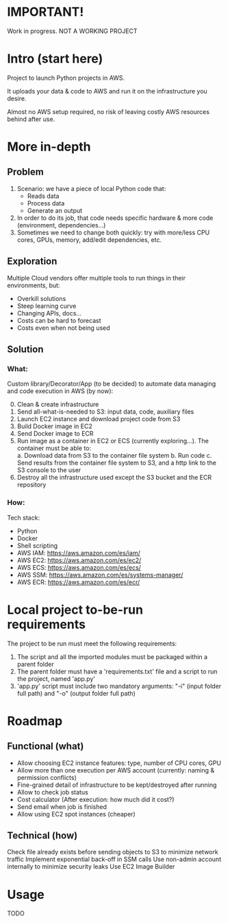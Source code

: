 # **IMPORTANT!**

Work in progress. NOT A WORKING PROJECT



# Intro (start here)

Project to launch Python projects in AWS.

It uploads your data & code to AWS and run it on the infrastructure you desire.

Almost no AWS setup required, no risk of leaving costly AWS resources behind after use.


# More in-depth

## Problem

1. Scenario: we have a piece of local Python code that: 
	- Reads data
	- Process data 
	- Generate an output
2. In order to do its job, that code needs specific hardware & more code (environment, dependencies...)
3. Sometimes we need to change both quickly: try with more/less CPU cores, GPUs, memory, add/edit dependencies, etc.


## Exploration

Multiple Cloud vendors offer multiple tools to run things in their environments, but:

- Overkill solutions 
- Steep learning curve
- Changing APIs, docs...
- Costs can be hard to forecast
- Costs even when not being used

## Solution

### **What**:

Custom library/Decorator/App (to be decided) to automate data managing and code execution in AWS (by now):

0. Clean & create infrastructure
1. Send all-what-is-needed to S3: input data, code, auxiliary files 
2. Launch EC2 instance and download project code from S3
3. Build Docker image in EC2
4. Send Docker image to ECR
5. Run image as a container in EC2 or ECS (currently exploring...). The container must be able to:              
	a. Download data from S3 to the container file system
	b. Run code
	c. Send results from the container file system to S3, and a http link to the S3 console to the user
6. Destroy all the infrastructure used except the S3 bucket and the ECR repository


### **How**:

Tech stack:
- Python
- Docker
- Shell scripting
- AWS IAM: https://aws.amazon.com/es/iam/
- AWS EC2: https://aws.amazon.com/es/ec2/
- AWS ECS: https://aws.amazon.com/es/ecs/
- AWS SSM: https://aws.amazon.com/es/systems-manager/
- AWS ECR: https://aws.amazon.com/es/ecr/

# Local project to-be-run requirements

The project to be run must meet the following requirements:

1. The script and all the imported modules must be packaged within a parent folder
2. The parent folder must have a 'requirements.txt' file and a script to run the project, named 'app.py'
3. 'app.py' script must include two mandatory arguments: "-i" (input folder full path) and "-o" (output folder full path) 


# Roadmap

## Functional (what)
- Allow choosing EC2 instance features: type, number of CPU cores, GPU
- Allow more than one execution per AWS account (currently: naming & permission conflicts)
- Fine-grained detail of infrastructure to be kept/destroyed after running
- Allow to check job status
- Cost calculator (After execution: how much did it cost?)
- Send email when job is finished
- Allow using EC2 spot instances (cheaper)

## Technical (how)
Check file already exists before sending objects to S3 to minimize network traffic
Implement exponential back-off in SSM calls
Use non-admin account internally to minimize security leaks
Use EC2 Image Builder

# Usage

TODO

